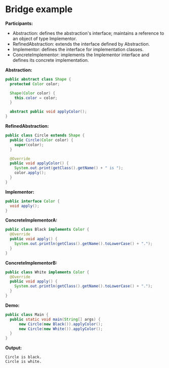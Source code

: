 # Bridge example

**Participants:**

* Abstraction: defines the abstraction's interface; maintains a reference to an object of type Implementor.
* RefinedAbstraction: extends the interface defined by Abstraction.
* Implementor: defines the interface for implementation classes.
* ConcreteImplementor: implements the Implementor interface and defines its concrete implementation.

**Abstraction:**

  ```java
  public abstract class Shape {
    protected Color color;

    Shape(Color color) {
      this.color = color;
    }

    abstract public void applyColor();
  }
  ```
  
**RefinedAbstraction:**

  ```java
  public class Circle extends Shape {
    public Circle(Color color) {
      super(color);
    }

    @Override
    public void applyColor() {
      System.out.print(getClass().getName() + " is ");
      color.apply();
    }
  }
  ```
  
**Implementor:**

  ```java
  public interface Color {
    void apply();
  }
  ```
  
**ConcreteImplementorA:**

  ```java
  public class Black implements Color {
    @Override
    public void apply() {
      System.out.println(getClass().getName().toLowerCase() + ".");
    }
  }
  ```

**ConcreteImplementorB:**

  ```java
  public class White implements Color {
    @Override
    public void apply() {
      System.out.println(getClass().getName().toLowerCase() + ".");
    }
  }
  ```
  
**Demo:**

  ```java
  public class Main {
    public static void main(String[] args) {
        new Circle(new Black()).applyColor();
        new Circle(new White()).applyColor();
    }
  }
  ```

**Output:**

  ```
  Circle is black.
  Circle is white.
  ```
